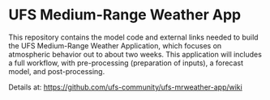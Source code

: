 # UFS Medium-Range Weather App

This repository contains the model code and external links needed to
build the UFS Medium-Range Weather Application, which focuses on
atmospheric behavior out to about two weeks. This application will
includes a full workflow, with pre-processing (preparation of inputs),
a forecast model, and post-processing.

Details at:
https://github.com/ufs-community/ufs-mrweather-app/wiki